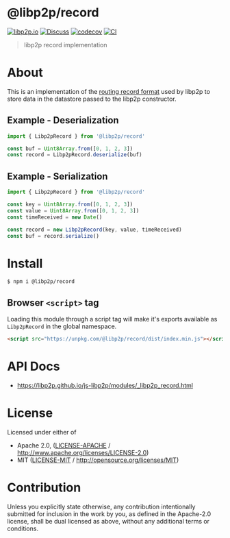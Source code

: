 # @libp2p/record

[![libp2p.io](https://img.shields.io/badge/project-libp2p-yellow.svg?style=flat-square)](http://libp2p.io/)
[![Discuss](https://img.shields.io/discourse/https/discuss.libp2p.io/posts.svg?style=flat-square)](https://discuss.libp2p.io)
[![codecov](https://img.shields.io/codecov/c/github/libp2p/js-libp2p.svg?style=flat-square)](https://codecov.io/gh/libp2p/js-libp2p)
[![CI](https://img.shields.io/github/actions/workflow/status/libp2p/js-libp2p/main.yml?branch=main\&style=flat-square)](https://github.com/libp2p/js-libp2p/actions/workflows/main.yml?query=branch%3Amain)

> libp2p record implementation

# About

<!--

!IMPORTANT!

Everything in this README between "# About" and "# Install" is automatically
generated and will be overwritten the next time the doc generator is run.

To make changes to this section, please update the @packageDocumentation section
of src/index.js or src/index.ts

To experiment with formatting, please run "npm run docs" from the root of this
repo and examine the changes made.

-->

This is an implementation of the [routing record format](https://github.com/libp2p/specs/blob/b9efe152c29f93f7a87931c14d78ae11e7924d5a/kad-dht/README.md?plain=1#L408-L425) used by libp2p to store data in the datastore passed to the libp2p constructor.

## Example - Deserialization

```TypeScript
import { Libp2pRecord } from '@libp2p/record'

const buf = Uint8Array.from([0, 1, 2, 3])
const record = Libp2pRecord.deserialize(buf)
```

## Example - Serialization

```TypeScript
import { Libp2pRecord } from '@libp2p/record'

const key = Uint8Array.from([0, 1, 2, 3])
const value = Uint8Array.from([0, 1, 2, 3])
const timeReceived = new Date()

const record = new Libp2pRecord(key, value, timeReceived)
const buf = record.serialize()
```

# Install

```console
$ npm i @libp2p/record
```

## Browser `<script>` tag

Loading this module through a script tag will make it's exports available as `Libp2pRecord` in the global namespace.

```html
<script src="https://unpkg.com/@libp2p/record/dist/index.min.js"></script>
```

# API Docs

- <https://libp2p.github.io/js-libp2p/modules/_libp2p_record.html>

# License

Licensed under either of

- Apache 2.0, ([LICENSE-APACHE](LICENSE-APACHE) / <http://www.apache.org/licenses/LICENSE-2.0>)
- MIT ([LICENSE-MIT](LICENSE-MIT) / <http://opensource.org/licenses/MIT>)

# Contribution

Unless you explicitly state otherwise, any contribution intentionally submitted for inclusion in the work by you, as defined in the Apache-2.0 license, shall be dual licensed as above, without any additional terms or conditions.
